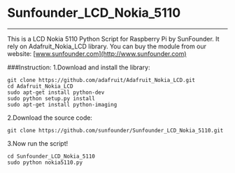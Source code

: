 # Sunfounder_LCD_Nokia_5110
----------
This is a LCD Nokia 5110 Python Script for Raspberry Pi by SunFounder.
It rely on Adafruit_Nokia_LCD library.
You can buy the module from our website: [www.sunfounder.com](http://www.sunfounder.com) 

###Instruction:
1.Download and install the library:

    git clone https://github.com/adafruit/Adafruit_Nokia_LCD.git
    cd Adafruit_Nokia_LCD
    sudo apt-get install python-dev
    sudo python setup.py install
    sudo apt-get install python-imaging

2.Download the source code:

    git clone https://github.com/sunfounder/Sunfounder_LCD_Nokia_5110.git
    
3.Now run the script!

    cd Sunfounder_LCD_Nokia_5110
    sudo python nokia5110.py
